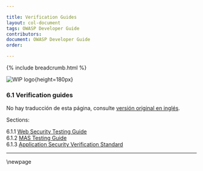 ```yaml
---

title: Verification Guides
layout: col-document
tags: OWASP Developer Guide
contributors:
document: OWASP Developer Guide
order:

---
```


{% include breadcrumb.html %}

![WIP logo](../../../assets/images/dg_wip.png "Work in progress"){height=180px}

### 6.1 Verification guides

No hay traducción de esta página, consulte [versión original en inglés][release0810].

Sections:

6.1.1 [Web Security Testing Guide](#web-security-testing-guide)  
6.1.2 [MAS Testing Guide](#mas-testing-guide)  
6.1.3 [Application Security Verification Standard](#application-security-verification-standard)  

----

[release0810]: https://github.com/OWASP/www-project-developer-guide/blob/main/release/08-verification/01-guides/toc.md

\newpage
